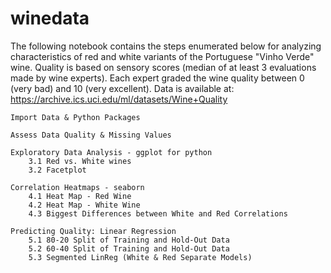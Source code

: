 # winedata
The following notebook contains the steps enumerated below for analyzing characteristics of red and white variants of the Portuguese "Vinho Verde" wine. Quality is based on sensory scores (median of at least 3 evaluations made by wine experts). Each expert graded the wine quality between 0 (very bad) and 10 (very excellent).
Data is available at: https://archive.ics.uci.edu/ml/datasets/Wine+Quality

    Import Data & Python Packages

    Assess Data Quality & Missing Values

    Exploratory Data Analysis - ggplot for python
        3.1 Red vs. White wines
        3.2 Facetplot

    Correlation Heatmaps - seaborn
        4.1 Heat Map - Red Wine
        4.2 Heat Map - White Wine
        4.3 Biggest Differences between White and Red Correlations

    Predicting Quality: Linear Regression
        5.1 80-20 Split of Training and Hold-Out Data
        5.2 60-40 Split of Training and Hold-Out Data
        5.3 Segmented LinReg (White & Red Separate Models)
